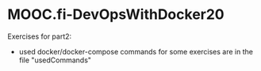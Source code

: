 # MOOC.fi-DevOpsWithDocker20

Exercises for part2:
- used docker/docker-compose commands for some exercises are in the file "usedCommands"
